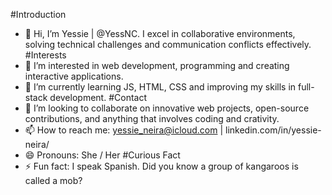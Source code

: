 #Introduction
- 👋 Hi, I’m Yessie | @YessNC. I excel in collaborative
environments, solving technical challenges and
communication conflicts effectively.
#Interests
- 👀 I’m interested in web development, programming and creating interactive applications.
- 🌱 I’m currently learning JS, HTML, CSS and improving my skills in full-stack development.
#Contact
- 💞️ I’m looking to collaborate on innovative web projects, open-source contributions, and anything that involves coding and crativity.
- 📫 How to reach me: yessie_neira@icloud.com | linkedin.com/in/yessie-neira/
- 😄 Pronouns: She / Her
#Curious Fact 
- ⚡ Fun fact: I speak Spanish. Did you know a group of kangaroos is called a mob? 

<!---
YessNC/YessNC is a ✨ special ✨ repository because its `README.md` (this file) appears on your GitHub profile.
You can click the Preview link to take a look at your changes.
--->
